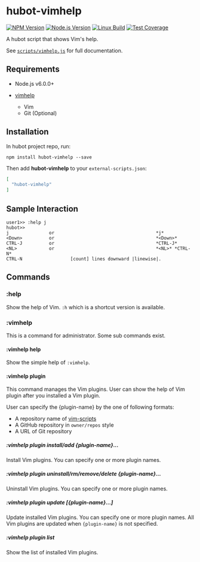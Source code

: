 # hubot-vimhelp

[![NPM Version][npm-image]][npm-url]
[![Node.js Version][node-version-image]][node-version-url]
[![Linux Build][travis-image]][travis-url]
[![Test Coverage][coveralls-image]][coveralls-url]

A hubot script that shows Vim's help.

See [`scripts/vimhelp.js`](scripts/vimhelp.js) for full documentation.

## Requirements

- Node.js v6.0.0+

- [vimhelp](https://github.com/thinca/node-vimhelp)
  - Vim
  - Git (Optional)

## Installation

In hubot project repo, run:

`npm install hubot-vimhelp --save`

Then add **hubot-vimhelp** to your `external-scripts.json`:

```json
[
  "hubot-vimhelp"
]
```

## Sample Interaction

```
user1>> :help j
hubot>>
j               or                                      *j*
<Down>          or                                      *<Down>*
CTRL-J          or                                      *CTRL-J*
<NL>            or                                      *<NL>* *CTRL-N*
CTRL-N                  [count] lines downward |linewise|.
```

## Commands

### :help

Show the help of Vim.
`:h` which is a shortcut version is available.

### :vimhelp

This is a command for administrator.
Some sub commands exist.

#### :vimhelp help

Show the simple help of `:vimhelp`.

#### :vimhelp plugin

This command manages the Vim plugins.
User can show the help of Vim plugin after you installed a Vim plugin.

User can specify the {plugin-name} by the one of following formats:

- A repository name of [vim-scripts](https://github.com/vim-scripts)
- A GitHub repository in `owner/repos` style
- A URL of Git repository

##### :vimhelp plugin install/add {plugin-name}...

Install Vim plugins.  You can specify one or more plugin names.

##### :vimhelp plugin uninstall/rm/remove/delete {plugin-name}...

Uninstall Vim plugins.  You can specify one or more plugin names.

##### :vimhelp plugin update [{plugin-name}...]

Update installed Vim plugins.  You can specify one or more plugin names.
All Vim plugins are updated when `{plugin-name}` is not specified.

##### :vimhelp plugin list

Show the list of installed Vim plugins.



[npm-image]: https://img.shields.io/npm/v/hubot-vimhelp.svg
[npm-url]: https://npmjs.org/package/hubot-vimhelp
[node-version-image]: https://img.shields.io/node/v/hubot-vimhelp.svg
[node-version-url]: https://nodejs.org/en/download/
[travis-image]: https://img.shields.io/travis/thinca/hubot-vimhelp/master.svg?label=linux
[travis-url]: https://travis-ci.org/thinca/hubot-vimhelp
[coveralls-image]: https://img.shields.io/coveralls/thinca/hubot-vimhelp/master.svg
[coveralls-url]: https://coveralls.io/r/thinca/hubot-vimhelp?branch=master
